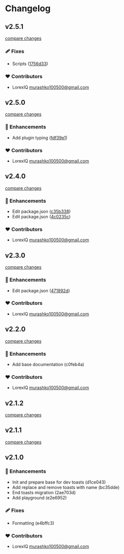 # Changelog


## v2.5.1

[compare changes](https://github.com/LorexIQ/nuxt-ctoast/compare/v2.5.0...v2.5.1)


### 🩹 Fixes

  - Scripts ([1756d33](https://github.com/LorexIQ/nuxt-ctoast/commit/1756d33))

### ❤️  Contributors

- LorexIQ <murashko100500@gmail.com>

## v2.5.0

[compare changes](https://github.com/LorexIQ/nuxt-ctoast/compare/v2.4.0...v2.5.0)


### 🚀 Enhancements

  - Add plugin typing ([fdf39e1](https://github.com/LorexIQ/nuxt-ctoast/commit/fdf39e1))

### ❤️  Contributors

- LorexIQ <murashko100500@gmail.com>

## v2.4.0

[compare changes](https://github.com/LorexIQ/nuxt-ctoast/compare/v2.3.0...v2.4.0)


### 🚀 Enhancements

  - Edit package.json ([c35b338](https://github.com/LorexIQ/nuxt-ctoast/commit/c35b338))
  - Edit package.json ([4c0235c](https://github.com/LorexIQ/nuxt-ctoast/commit/4c0235c))

### ❤️  Contributors

- LorexIQ <murashko100500@gmail.com>

## v2.3.0

[compare changes](https://github.com/LorexIQ/nuxt-ctoast/compare/v2.2.0...v2.3.0)


### 🚀 Enhancements

  - Edit package.json ([471892d](https://github.com/LorexIQ/nuxt-ctoast/commit/471892d))

### ❤️  Contributors

- LorexIQ <murashko100500@gmail.com>

## v2.2.0

[compare changes](https://undefined/undefined/compare/v2.1.2...v2.2.0)


### 🚀 Enhancements

  - Add base documentation (c0feb4a)

### ❤️  Contributors

- LorexIQ <murashko100500@gmail.com>

## v2.1.2

[compare changes](https://undefined/undefined/compare/v2.1.1...v2.1.2)

## v2.1.1

[compare changes](https://undefined/undefined/compare/v2.1.0...v2.1.1)

## v2.1.0


### 🚀 Enhancements

  - Init and prepare base for dev toasts (d1ce043)
  - Add replace and remove toasts with name (bc35dde)
  - End toasts migration (2ae703d)
  - Add playground (e2e6952)

### 🩹 Fixes

  - Formatting (e4bffc3)

### ❤️  Contributors

- LorexIQ <murashko100500@gmail.com>

